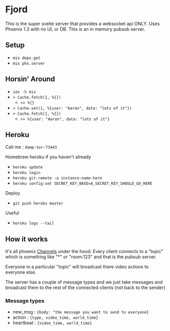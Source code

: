 # Fjord

This is the super svelte server that provides a websocket api ONLY.
Uses Phoenix 1.3 with no UI, or DB.
This is an in memory pubsub server.


## Setup

* `mix deps.get`
* `mix phx.server`


## Horsin' Around

* `iex -S mix`
* `> Cache.fetch(1, %{})`
  * `>> %{}`
* `> Cache.set(1, %{user: "Aaron", data: "lots of it"})`
* `> Cache.fetch(1, %{})`
  * `>> %{user: "Aaron", data: "lots of it"}`


## Heroku

Call me : `damp-tor-73443`

Homebrew heroku if you haven't already

* `heroku update`
* `heroku login`
* `heroku git:remote -a instance-name-here`
* `heroku config:set SECRET_KEY_BASE=A_SECRET_KEY_SHOULD_GO_HERE`

Deploy

* `git push heroku master`

Useful

* `heroku logs --tail`

## How it works

It's all phoenix [Channels](https://hexdocs.pm/phoenix/channels.html) under the hood.
Every client connects to a "topic" which is something like "*" or "room:123" and that is the pubsub server.

Everyone in a particular "topic" will broadcast there video actions to everyone else.

The server has a couple of message types and we just take messages and broadcast them to the rest of the connected clients (not back to the sender)

### Message types

* new_msg    : `{body: "the message you want to send to everyone}`
* action     : `{type, video_time, world_time}`
* heartbeat  : `{video_time, world_time}`
